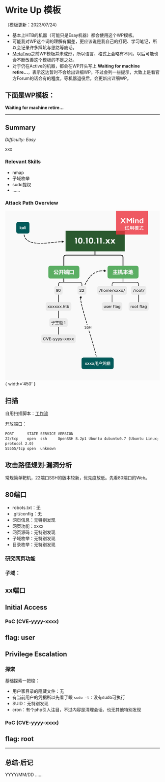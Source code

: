 # Write Up 模板

（模板更新：2023/07/24）

- 基本上HTB的机器（可能只是Esay机器）都会使用这个WP模板。
- 可能我对WP这个词的理解有偏差，更应该说是我自己的打靶、学习笔记，所以会记录许多踩坑与思路等废话。
- [MetaTwo](../WriteUp/HTB-MetaTwo.md)之前WP模板并未成形，所以语言、格式上会略有不同。以后可能也会不断改善这个模板的不足之处。
- 对于仍在Active的机器，都会在WP开头写上 **Waiting for machine retire...**，表示这边暂时不会给出详细WP。不过会列一些提示，大致上是看官方Forum的话会有的程度。等机器退役后，会更新出详细WP。


下面是WP模板：
------------

**Waiting for machine retire...**

---

## Summary

*Difficulty: Easy*

xxx

### Relevant Skills

- nmap
- 子域枚举
- sudo提权
- ……

### Attack Path Overview

![attack-path](./AttackPath/HTB-template.png){ width='450' }


## 扫描

自用扫描脚本：[工作流](https://github.com/TimeLess613/workflow-scan4HTB/blob/main/workflow-scan4HTB.sh)

开放端口：
```
PORT      STATE SERVICE VERSION
22/tcp    open  ssh     OpenSSH 8.2p1 Ubuntu 4ubuntu0.7 (Ubuntu Linux; protocol 2.0)
55555/tcp open  unknown
```

## 攻击路径规划·漏洞分析

常规简单靶机，22端口SSH的版本较新，优先度放低。先看80端口的Web。


## 80端口

- robots.txt：无
- .git/config：无
- 网页信息：无特别发现
- 网页功能：xxxx
- 网页源码：无特别发现
- 子域枚举：无特别发现
- 目录枚举：无特别发现

### 研究网页功能

### 子域：

## xx端口



## Initial Access

### PoC (CVE-yyyy-xxxx)


## flag: user




## Privilege Escalation

### 探索

基础探索一把梭：

- 用户家目录的隐藏文件：无
- 有当前用户的凭据所以先看了眼 `sudo -l`：没有sudo可执行
- SUID：无特别发现
- cron：有个php引人注目，不过内容是清理会话。也无其他特别发现

### PoC (CVE-yyyy-xxxx)







## flag: root


---

## 总结·后记

YYYY/MM/DD
……